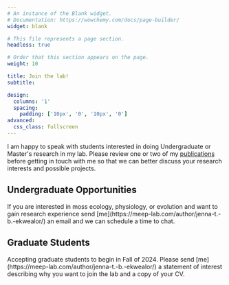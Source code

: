 ```yaml
---
# An instance of the Blank widget.
# Documentation: https://wowchemy.com/docs/page-builder/
widget: blank

# This file represents a page section.
headless: true

# Order that this section appears on the page.
weight: 10

title: Join the lab!
subtitle:

design:
  columns: '1'
  spacing:
    padding: ['10px', '0', '10px', '0']
advanced:
  css_class: fullscreen
---
```

I am happy to speak with students interested in doing Undergraduate or Master's research in my lab. 
Please review one or two of my [publications](https://meep-lab.com/publication/) before getting in touch with me so that we can better discuss your research interests and possible projects.

<h2>Undergraduate Opportunities</h2>
If you are interested in moss ecology, physiology, or evolution and want to gain research experience send [me](https://meep-lab.com/author/jenna-t.-b.-ekwealor/) an email and we can schedule a time to chat.

<h2>Graduate Students</h2>
Accepting graduate students to begin in Fall of 2024.  
Please send [me](https://meep-lab.com/author/jenna-t.-b.-ekwealor/) a statement of interest describing why you want to join the lab and a copy of your CV.
